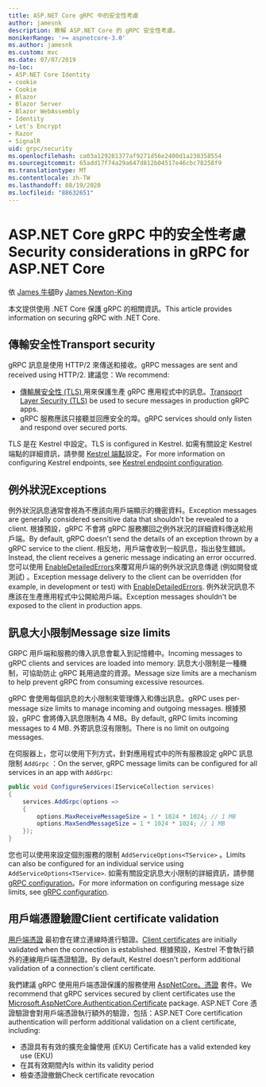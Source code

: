 ```yaml
---
title: ASP.NET Core gRPC 中的安全性考慮
author: jamesnk
description: 瞭解 ASP.NET Core 的 gRPC 安全性考慮。
monikerRange: '>= aspnetcore-3.0'
ms.author: jamesnk
ms.custom: mvc
ms.date: 07/07/2019
no-loc:
- ASP.NET Core Identity
- cookie
- Cookie
- Blazor
- Blazor Server
- Blazor WebAssembly
- Identity
- Let's Encrypt
- Razor
- SignalR
uid: grpc/security
ms.openlocfilehash: ca03a129281377af9271d56e2400d1a238358554
ms.sourcegitcommit: 65add17f74a29a647d812b04517e46cbc78258f9
ms.translationtype: MT
ms.contentlocale: zh-TW
ms.lasthandoff: 08/19/2020
ms.locfileid: "88632651"
---
```

# <a name="security-considerations-in-grpc-for-aspnet-core"></a><span data-ttu-id="e857f-103">ASP.NET Core gRPC 中的安全性考慮</span><span class="sxs-lookup"><span data-stu-id="e857f-103">Security considerations in gRPC for ASP.NET Core</span></span>

<span data-ttu-id="e857f-104">依 [James 牛頓](https://twitter.com/jamesnk)</span><span class="sxs-lookup"><span data-stu-id="e857f-104">By [James Newton-King](https://twitter.com/jamesnk)</span></span>

<span data-ttu-id="e857f-105">本文提供使用 .NET Core 保護 gRPC 的相關資訊。</span><span class="sxs-lookup"><span data-stu-id="e857f-105">This article provides information on securing gRPC with .NET Core.</span></span>

## <a name="transport-security"></a><span data-ttu-id="e857f-106">傳輸安全性</span><span class="sxs-lookup"><span data-stu-id="e857f-106">Transport security</span></span>

<span data-ttu-id="e857f-107">gRPC 訊息是使用 HTTP/2 來傳送和接收。</span><span class="sxs-lookup"><span data-stu-id="e857f-107">gRPC messages are sent and received using HTTP/2.</span></span> <span data-ttu-id="e857f-108">建議您：</span><span class="sxs-lookup"><span data-stu-id="e857f-108">We recommend:</span></span>

* <span data-ttu-id="e857f-109">[傳輸層安全性 (TLS) ](https://tools.ietf.org/html/rfc5246) 用來保護生產 gRPC 應用程式中的訊息。</span><span class="sxs-lookup"><span data-stu-id="e857f-109">[Transport Layer Security (TLS)](https://tools.ietf.org/html/rfc5246) be used to secure messages in production gRPC apps.</span></span>
* <span data-ttu-id="e857f-110">gRPC 服務應該只接聽並回應安全的埠。</span><span class="sxs-lookup"><span data-stu-id="e857f-110">gRPC services should only listen and respond over secured ports.</span></span>

<span data-ttu-id="e857f-111">TLS 是在 Kestrel 中設定。</span><span class="sxs-lookup"><span data-stu-id="e857f-111">TLS is configured in Kestrel.</span></span> <span data-ttu-id="e857f-112">如需有關設定 Kestrel 端點的詳細資訊，請參閱 [Kestrel 端點](xref:fundamentals/servers/kestrel#endpoint-configuration)設定。</span><span class="sxs-lookup"><span data-stu-id="e857f-112">For more information on configuring Kestrel endpoints, see [Kestrel endpoint configuration](xref:fundamentals/servers/kestrel#endpoint-configuration).</span></span>

## <a name="exceptions"></a><span data-ttu-id="e857f-113">例外狀況</span><span class="sxs-lookup"><span data-stu-id="e857f-113">Exceptions</span></span>

<span data-ttu-id="e857f-114">例外狀況訊息通常會視為不應該向用戶端顯示的機密資料。</span><span class="sxs-lookup"><span data-stu-id="e857f-114">Exception messages are generally considered sensitive data that shouldn't be revealed to a client.</span></span> <span data-ttu-id="e857f-115">根據預設，gRPC 不會將 gRPC 服務擲回之例外狀況的詳細資料傳送給用戶端。</span><span class="sxs-lookup"><span data-stu-id="e857f-115">By default, gRPC doesn't send the details of an exception thrown by a gRPC service to the client.</span></span> <span data-ttu-id="e857f-116">相反地，用戶端會收到一般訊息，指出發生錯誤。</span><span class="sxs-lookup"><span data-stu-id="e857f-116">Instead, the client receives a generic message indicating an error occurred.</span></span> <span data-ttu-id="e857f-117">您可以使用 [EnableDetailedErrors](xref:grpc/configuration#configure-services-options)來覆寫用戶端的例外狀況訊息傳遞 (例如開發或測試) 。</span><span class="sxs-lookup"><span data-stu-id="e857f-117">Exception message delivery to the client can be overridden (for example, in development or test) with [EnableDetailedErrors](xref:grpc/configuration#configure-services-options).</span></span> <span data-ttu-id="e857f-118">例外狀況訊息不應該在生產應用程式中公開給用戶端。</span><span class="sxs-lookup"><span data-stu-id="e857f-118">Exception messages shouldn't be exposed to the client in production apps.</span></span>

## <a name="message-size-limits"></a><span data-ttu-id="e857f-119">訊息大小限制</span><span class="sxs-lookup"><span data-stu-id="e857f-119">Message size limits</span></span>

<span data-ttu-id="e857f-120">GRPC 用戶端和服務的傳入訊息會載入到記憶體中。</span><span class="sxs-lookup"><span data-stu-id="e857f-120">Incoming messages to gRPC clients and services are loaded into memory.</span></span> <span data-ttu-id="e857f-121">訊息大小限制是一種機制，可協助防止 gRPC 耗用過度的資源。</span><span class="sxs-lookup"><span data-stu-id="e857f-121">Message size limits are a mechanism to help prevent gRPC from consuming excessive resources.</span></span>

<span data-ttu-id="e857f-122">gRPC 會使用每個訊息的大小限制來管理傳入和傳出訊息。</span><span class="sxs-lookup"><span data-stu-id="e857f-122">gRPC uses per-message size limits to manage incoming and outgoing messages.</span></span> <span data-ttu-id="e857f-123">根據預設，gRPC 會將傳入訊息限制為 4 MB。</span><span class="sxs-lookup"><span data-stu-id="e857f-123">By default, gRPC limits incoming messages to 4 MB.</span></span> <span data-ttu-id="e857f-124">外寄訊息沒有限制。</span><span class="sxs-lookup"><span data-stu-id="e857f-124">There is no limit on outgoing messages.</span></span>

<span data-ttu-id="e857f-125">在伺服器上，您可以使用下列方式，針對應用程式中的所有服務設定 gRPC 訊息限制 `AddGrpc` ：</span><span class="sxs-lookup"><span data-stu-id="e857f-125">On the server, gRPC message limits can be configured for all services in an app with `AddGrpc`:</span></span>

```csharp
public void ConfigureServices(IServiceCollection services)
{
    services.AddGrpc(options =>
    {
        options.MaxReceiveMessageSize = 1 * 1024 * 1024; // 1 MB
        options.MaxSendMessageSize = 1 * 1024 * 1024; // 1 MB
    });
}
```

<span data-ttu-id="e857f-126">您也可以使用來設定個別服務的限制 `AddServiceOptions<TService>` 。</span><span class="sxs-lookup"><span data-stu-id="e857f-126">Limits can also be configured for an individual service using `AddServiceOptions<TService>`.</span></span> <span data-ttu-id="e857f-127">如需有關設定訊息大小限制的詳細資訊，請參閱 [gRPC configuration](xref:grpc/configuration)。</span><span class="sxs-lookup"><span data-stu-id="e857f-127">For more information on configuring message size limits, see [gRPC configuration](xref:grpc/configuration).</span></span>

## <a name="client-certificate-validation"></a><span data-ttu-id="e857f-128">用戶端憑證驗證</span><span class="sxs-lookup"><span data-stu-id="e857f-128">Client certificate validation</span></span>

<span data-ttu-id="e857f-129">[用戶端憑證](https://tools.ietf.org/html/rfc5246#section-7.4.4) 最初會在建立連線時進行驗證。</span><span class="sxs-lookup"><span data-stu-id="e857f-129">[Client certificates](https://tools.ietf.org/html/rfc5246#section-7.4.4) are initially validated when the connection is established.</span></span> <span data-ttu-id="e857f-130">根據預設，Kestrel 不會執行額外的連線用戶端憑證驗證。</span><span class="sxs-lookup"><span data-stu-id="e857f-130">By default, Kestrel doesn't perform additional validation of a connection's client certificate.</span></span>

<span data-ttu-id="e857f-131">我們建議 gRPC 使用用戶端憑證保護的服務使用 [AspNetCore。憑證](xref:security/authentication/certauth) 套件。</span><span class="sxs-lookup"><span data-stu-id="e857f-131">We recommend that gRPC services secured by client certificates use the [Microsoft.AspNetCore.Authentication.Certificate](xref:security/authentication/certauth) package.</span></span> <span data-ttu-id="e857f-132">ASP.NET Core 憑證驗證會對用戶端憑證執行額外的驗證，包括：</span><span class="sxs-lookup"><span data-stu-id="e857f-132">ASP.NET Core certification authentication will perform additional validation on a client certificate, including:</span></span>

* <span data-ttu-id="e857f-133">憑證具有有效的擴充金鑰使用 (EKU) </span><span class="sxs-lookup"><span data-stu-id="e857f-133">Certificate has a valid extended key use (EKU)</span></span>
* <span data-ttu-id="e857f-134">在其有效期間內</span><span class="sxs-lookup"><span data-stu-id="e857f-134">Is within its validity period</span></span>
* <span data-ttu-id="e857f-135">檢查憑證撤銷</span><span class="sxs-lookup"><span data-stu-id="e857f-135">Check certificate revocation</span></span>

